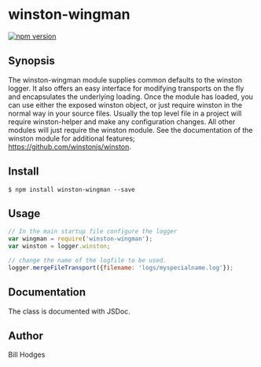 # winston-wingman
[![npm version](https://badge.fury.io/js/winston-wingman.svg)](https://badge.fury.io/js/winston-wingman)
## Synopsis
The winston-wingman module supplies common defaults to the winston logger.
It also offers an easy interface for modifying transports on the fly
and encapsulates the underlying loading.
Once the module has loaded, you can use either the exposed winston object, 
or just require winston in the normal way in your source files.
Usually the top level file in a project will require winston-helper and make any configuration 
changes. All other modules will just require the winston module. 
See the documentation of the winston module for additional features; https://github.com/winstonjs/winston.

## Install
```
$ npm install winston-wingman --save
```


## Usage
```javascript
// In the main startup file configure the logger
var wingman = require('winston-wingman');
var winston = logger.winston;

// change the name of the logfile to be used.
logger.mergeFileTransport({filename: 'logs/myspecialname.log'});

```

## Documentation
The class is documented with JSDoc. 

## Author
Bill Hodges 
